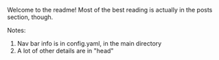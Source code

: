 Welcome to the readme! Most of the best reading is actually in the posts section, though.

Notes:
1. Nav bar info is in config.yaml, in the main directory
2. A lot of other details are in "head"
